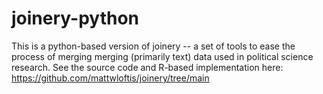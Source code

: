 # joinery-python
This is a python-based version of joinery -- a set of tools to ease the process of merging merging (primarily text) data used in political science research. See the source code and R-based implementation here: https://github.com/mattwloftis/joinery/tree/main

